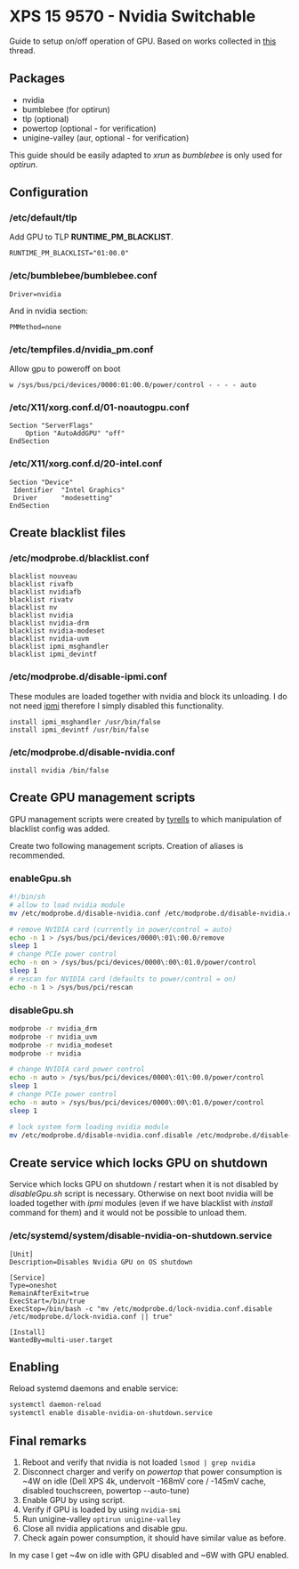 # XPS 15 9570 - Nvidia Switchable

Guide to setup on/off operation of GPU. Based on works collected in [this](https://bbs.archlinux.org/viewtopic.php?id=238389) thread.

## Packages
- nvidia
- bumblebee (for optirun)
- tlp (optional)
- powertop (optional - for verification)
- unigine-valley (aur, optional - for verification)

This guide should be easily adapted to *xrun* as *bumblebee* is only used for *optirun*.

## Configuration

### /etc/default/tlp
Add GPU to TLP **RUNTIME_PM_BLACKLIST**.
```
RUNTIME_PM_BLACKLIST="01:00.0"
```

### /etc/bumblebee/bumblebee.conf
```
Driver=nvidia
```
And in nvidia section:
```
PMMethod=none
```

### /etc/tempfiles.d/nvidia_pm.conf
Allow gpu to poweroff on boot
```
w /sys/bus/pci/devices/0000:01:00.0/power/control - - - - auto
```
###  /etc/X11/xorg.conf.d/01-noautogpu.conf 
```
Section "ServerFlags"
	Option "AutoAddGPU" "off"
EndSection
```

### /etc/X11/xorg.conf.d/20-intel.conf    
```
Section "Device"
 Identifier  "Intel Graphics"
 Driver      "modesetting"
EndSection
``` 

## Create blacklist files

### /etc/modprobe.d/blacklist.conf
```
blacklist nouveau
blacklist rivafb
blacklist nvidiafb
blacklist rivatv
blacklist nv
blacklist nvidia
blacklist nvidia-drm
blacklist nvidia-modeset
blacklist nvidia-uvm
blacklist ipmi_msghandler
blacklist ipmi_devintf 
```

### /etc/modprobe.d/disable-ipmi.conf
These modules are loaded together with nvidia and block its unloading. I do not need [ipmi](https://en.wikipedia.org/wiki/Intelligent_Platform_Management_Interface) therefore I simply disabled this functionality.
```
install ipmi_msghandler /usr/bin/false
install ipmi_devintf /usr/bin/false
```

### /etc/modprobe.d/disable-nvidia.conf
```
install nvidia /bin/false
```

## Create GPU management scripts
GPU management scripts were created by [tyrells](https://bbs.archlinux.org/viewtopic.php?pid=1825298#p1825298) to which manipulation of blacklist config was added.

Create two following management scripts. Creation of aliases is recommended.

### enableGpu.sh
``` bash
#!/bin/sh
# allow to load nvidia module
mv /etc/modprobe.d/disable-nvidia.conf /etc/modprobe.d/disable-nvidia.conf.disable

# remove NVIDIA card (currently in power/control = auto)
echo -n 1 > /sys/bus/pci/devices/0000\:01\:00.0/remove
sleep 1
# change PCIe power control
echo -n on > /sys/bus/pci/devices/0000\:00\:01.0/power/control
sleep 1
# rescan for NVIDIA card (defaults to power/control = on)
echo -n 1 > /sys/bus/pci/rescan
```

### disableGpu.sh
``` bash
modprobe -r nvidia_drm
modprobe -r nvidia_uvm
modprobe -r nvidia_modeset
modprobe -r nvidia

# change NVIDIA card power control
echo -n auto > /sys/bus/pci/devices/0000\:01\:00.0/power/control
sleep 1
# change PCIe power control
echo -n auto > /sys/bus/pci/devices/0000\:00\:01.0/power/control
sleep 1

# lock system form loading nvidia module
mv /etc/modprobe.d/disable-nvidia.conf.disable /etc/modprobe.d/disable-nvidia.conf
```

## Create service which locks GPU on shutdown
Service which locks GPU on shutdown / restart when it is not disabled by *disableGpu.sh* script is necessary. Otherwise on next boot nvidia will be loaded together with *ipmi* modules (even if we have blacklist with *install* command for them) and it would not be possible to unload them.

### /etc/systemd/system/disable-nvidia-on-shutdown.service
```
[Unit]
Description=Disables Nvidia GPU on OS shutdown

[Service]
Type=oneshot
RemainAfterExit=true
ExecStart=/bin/true
ExecStop=/bin/bash -c "mv /etc/modprobe.d/lock-nvidia.conf.disable /etc/modprobe.d/lock-nvidia.conf || true"

[Install]
WantedBy=multi-user.target
```

## Enabling
Reload systemd daemons and enable service:
``` bash
systemctl daemon-reload 
systemctl enable disable-nvidia-on-shutdown.service
```

## Final remarks
1. Reboot and verify that nvidia is not loaded ```lsmod | grep nvidia```
2. Disconnect charger and verify on *powertop* that power consumption is ~4W on idle (Dell XPS 4k, undervolt -168mV core / -145mV cache, disabled touchscreen, powertop --auto-tune)
3. Enable GPU by using script.
4. Verify if GPU is loaded by using ```nvidia-smi```
5. Run unigine-valley ```optirun unigine-valley```
6. Close all nvidia applications and disable gpu.
7. Check again power consumption, it should have similar value as before.

In my case I get ~4w on idle with GPU disabled and ~6W with GPU enabled.
